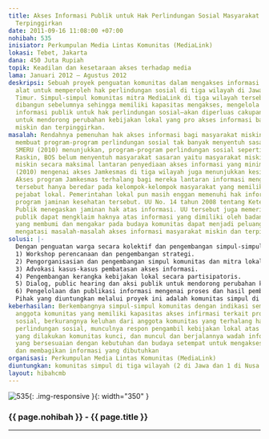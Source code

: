 ```yaml
---
title: Akses Informasi Publik untuk Hak Perlindungan Sosial Masyarakat Miskin dan
  Terpinggirkan
date: 2011-09-16 11:08:00 +07:00
nohibah: 535
inisiator: Perkumpulan Media Lintas Komunitas (MediaLink)
lokasi: Tebet, Jakarta
dana: 450 Juta Rupiah
topik: Keadilan dan kesetaraan akses terhadap media
lama: Januari 2012 – Agustus 2012
deskripsi: Sebuah proyek penguatan komunitas dalam mengakses informasi publik sebagai
  alat untuk memperoleh hak perlindungan sosial di tiga wilayah di Jawa dan Nusa Tenggara
  Timur. Simpul-simpul komunitas mitra MediaLink di tiga wilayah tersebut—yang telah
  dibangun sebelumnya sehingga memiliki kapasitas mengakses, mengelola dan memanfaatkan
  informasi publik untuk hak perlindungan sosial—akan diperluas cakupannya dan dikembangkan
  untuk mendorong perubahan kebijakan lokal yang pro akses informasi bagi masyarakat
  miskin dan terpinggirkan.
masalah: Rendahnya pemenuhan hak akses informasi bagi masyarakat miskin dan terpinggirkan
  membuat program-program perlindungan sosial tak banyak menyentuh sasaran. Riset
  SMERU (2010) menunjukkan, program-program perlindungan sosial seperti KUR, PNPM,
  Raskin, BOS belum menyentuh masyarakat sasaran yaitu masyarakat miskin dan hampir
  miskin secara maksimal lantaran penyediaan akses informasi yang minim. Temuan MediaLink
  (2010) mengenai akses Jamkesmas di tiga wilayah juga menunjukkan kesimpulan serupa.
  Akses program Jamkesmas terhalang bagi mereka lantaran informasi mengenai program
  tersebut hanya beredar pada kelompok-kelompok masyarakat yang memiliki koneksi dengan
  pejabat lokal. Pemerintahan lokal pun masih enggan memenuhi hak informasi terkait
  program jaminan kesehatan tersebut. UU No. 14 tahun 2008 tentang Keterbukaan Informasi
  Publik menegaskan jaminan hak atas informasi. UU tersebut juga memerinci bagaimana
  publik dapat mengklaim haknya atas informasi yang dimiliki oleh badan publik. Implementasi
  yang membumi dan mengakar pada budaya komunitas dapat menjadi peluang besar untuk
  mengatasi masalah-masalah akses informasi masyarakat miskin dan terpinggirkan.
solusi: |-
  Dengan penguatan warga secara kolektif dan pengembangan simpul-simpul yang sudah terbentuk sebelumnya untuk memperluas kesadaran dan melakukan pemerataan kemampuan klaim hak atas informasi yang akan berimplikasi pada terkuranginya halangan akses atas hak perlindungan sosial. Kesadaran dan kemampuan kolektif tersebut juga akan dikelola untuk melakukan perubahan kebijakan di tingkat lokal yang berkaitan dengan keterbukaan informasi publik. Bentuk kegiatannya:
  1) Workshop perencanaan dan pengembangan strategi.
  2) Pengorganisasian dan pengembangan simpul komunitas dan mitra lokal. Pengorganisasian diarahkan bagi terbangunnya wadah informasi dan komunikasi (berbentuk media komunitas maupun media sosial/forum sosial) untuk meningkatkan kapasitas mengakses, mengelola dan memanfaatkan informasi publik demi akses hak perlindungan sosial. Pengembangan diarahkan untuk membangun kekuatan mendesakkan perubahan kebijakan lokal yang pro-keterbukaan informasi.
  3) Advokasi kasus-kasus pembatasan akses informasi.
  4) Pengembangan kerangka kebijakan lokal secara partisipatoris.
  5) Dialog, public hearing dan aksi publik untuk mendorong perubahan kebijakan lokal.
  6) Pengelolaan dan publikasi informasi mengenai proses dan hasil pembelajaran komunitas.
  Pihak yang diuntungkan melalui proyek ini adalah komunitas simpul di tiga wilayah (2 di Jawa dan 1 di Nusa Tenggara Timur)
keberhasilan: Berkembangnya simpul-simpul komunitas dengan indikasi semakin banyaknya
  anggota komunitas yang memiliki kapasitas akses infirmasi terkait program perlindungan
  sosial, berkurangnya keluhan dari anggota komunitas yang terhalang haknya atas program
  perlindungan sosial, munculnya respon pengambil kebijakan lokal atas dorongan perubahan
  yang dilakukan komunitas kunci, dan muncul dan berjalannya wadah informasi komunitas
  yang bersesuaian dengan kebutuhan dan budaya setempat untuk mengakses, mengelola
  dan membagikan informasi yang dibutuhkan
organisasi: Perkumpulan Media Lintas Komunitas (MediaLink)
diuntungkan: komunitas simpul di tiga wilayah (2 di Jawa dan 1 di Nusa Tenggara Timur)
layout: hibahcmb
---
```


![535](/static/img/hibahcmb/535.png){: .img-responsive }{: width="350" }

### {{ page.nohibah }} - {{ page.title }}

---
